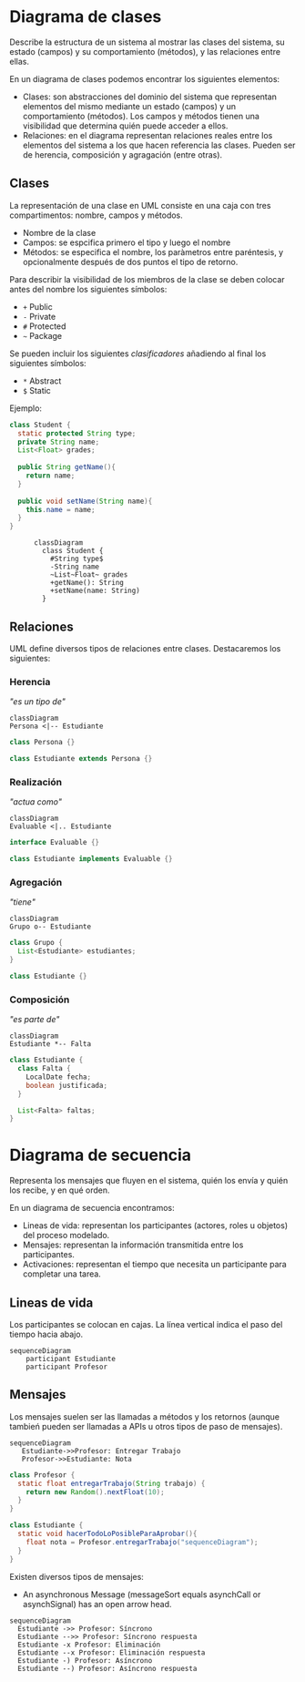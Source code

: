 # Diagrama de clases

Describe la estructura de un sistema al mostrar las clases del sistema, su estado (campos) y su comportamiento (métodos), y las relaciones entre ellas.

En un diagrama de clases podemos encontrar los siguientes elementos:
- Clases: son abstracciones del dominio del sistema que representan elementos del mismo mediante un estado (campos) y un comportamiento (métodos). Los campos y métodos tienen una visibilidad que determina quién puede acceder a ellos.
- Relaciones: en el diagrama representan relaciones reales entre los elementos del sistema a los que hacen referencia las clases. Pueden ser de herencia, composición y agragación (entre otras).

## Clases
La representación de una clase en UML consiste en una caja con tres compartimentos: nombre, campos y métodos.
- Nombre de la clase
- Campos: se espcifica primero el tipo y luego el nombre
- Métodos: se especifica el nombre, los paràmetros entre paréntesis, y opcionalmente después de dos puntos el tipo de retorno.

Para describir la visibilidad de los miembros de la clase se deben colocar antes del nombre los siguientes símbolos:
- `+` Public
- `-` Private
- `#` Protected
- `~` Package

Se pueden incluir los siguientes *clasificadores* añadiendo al final los siguientes símbolos:
- `*` Abstract
- `$` Static


Ejemplo:

```java
class Student {
  static protected String type;
  private String name;
  List<Float> grades;
  
  public String getName(){ 
    return name;
  }
  
  public void setName(String name){
    this.name = name;
  }
}
```

```mermaid
      classDiagram
        class Student {
          #String type$
          -String name
          ~List~Float~ grades
          +getName(): String
          +setName(name: String)
        }
```

## Relaciones

UML define diversos tipos de relaciones entre clases. Destacaremos los siguientes:

### Herencia
_"es un tipo de"_
```mermaid
classDiagram
Persona <|-- Estudiante
```
```java
class Persona {}

class Estudiante extends Persona {}
```
### Realización
_"actua como"_
```mermaid
classDiagram
Evaluable <|.. Estudiante
```
```java
interface Evaluable {}

class Estudiante implements Evaluable {}
```

### Agregación
_"tiene"_
```mermaid
classDiagram
Grupo o-- Estudiante
```
```java
class Grupo {
  List<Estudiante> estudiantes;
}

class Estudiante {}
```

### Composición
_"es parte de"_
```mermaid
classDiagram
Estudiante *-- Falta
```
```java
class Estudiante {
  class Falta {
    LocalDate fecha;
    boolean justificada;
  }

  List<Falta> faltas;
}
```

# Diagrama de secuencia
Representa los mensajes que fluyen en el sistema, quién los envía y quién los recibe, y en qué orden.

En un diagrama de secuencia encontramos:
- Lineas de vida: representan los participantes (actores, roles u objetos) del proceso modelado.
- Mensajes: representan la información transmitida entre los participantes.
- Activaciones: representan el tiempo que necesita un participante para completar una tarea.

## Lineas de vida
Los participantes se colocan en cajas. La línea vertical indica el paso del tiempo hacia abajo.

```mermaid
sequenceDiagram
    participant Estudiante
    participant Profesor
```

## Mensajes
Los mensajes suelen ser las llamadas a métodos y los retornos (aunque tambień pueden ser llamadas a APIs u otros tipos de paso de mensajes).


```mermaid
sequenceDiagram
   Estudiante->>Profesor: Entregar Trabajo
   Profesor->>Estudiante: Nota
```
```java
class Profesor {
  static float entregarTrabajo(String trabajo) {
    return new Random().nextFloat(10);
  }
}

class Estudiante {
  static void hacerTodoLoPosibleParaAprobar(){
    float nota = Profesor.entregarTrabajo("sequenceDiagram");
  }
}
```

Existen diversos tipos de mensajes:

- An asynchronous Message (messageSort equals asynchCall or asynchSignal) has an open arrow head.
```mermaid
sequenceDiagram
  Estudiante ->> Profesor: Síncrono
  Estudiante -->> Profesor: Síncrono respuesta
  Estudiante -x Profesor: Eliminación
  Estudiante --x Profesor: Eliminación respuesta
  Estudiante -) Profesor: Asíncrono
  Estudiante --) Profesor: Asíncrono respuesta
```
